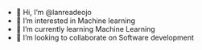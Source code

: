 - 👋 Hi, I’m @lanreadeojo
- 👀 I’m interested in Machine learning
- 🌱 I’m currently learning Machine Learning
- 💞️ I’m looking to collaborate on Software development

<!---
lanreadeojo/lanreadeojo is a ✨ special ✨ repository because its `README.md` (this file) appears on your GitHub profile.
You can click the Preview link to take a look at your changes.
--->
